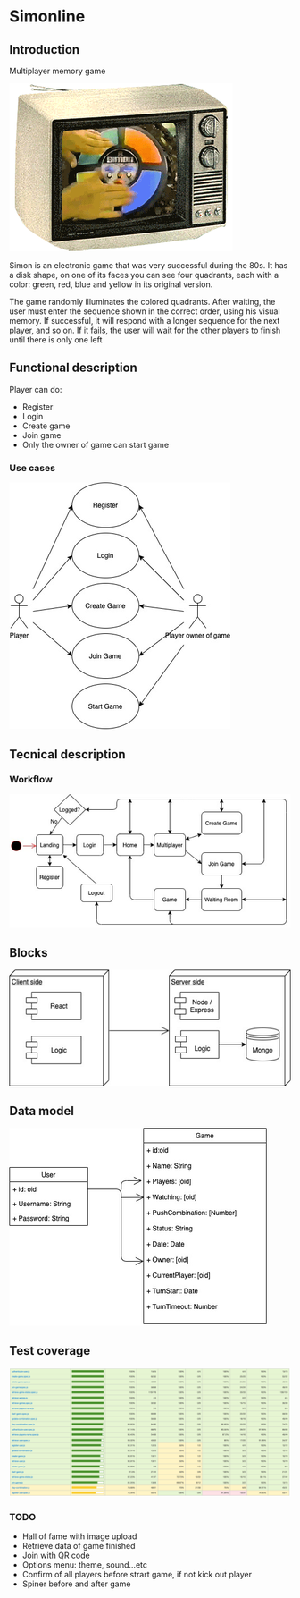 # Simonline
## Introduction
Multiplayer memory game

![](img/simon.gif)

Simon is an electronic game that was very successful during the 80s. It has a disk shape, on one of its faces you can see four quadrants, each with a color: green, red, blue and yellow in its original version.

The game randomly illuminates the colored quadrants. After waiting, the user must enter the sequence shown in the correct order, using his visual memory. If successful, it will respond with a longer sequence for the next player, and so on. If it fails, the user will wait for the other players to finish until there is only one left

## Functional description

Player can do:
- Register
- Login
- Create game
- Join game
- Only the owner of game can start game

### Use cases

![titulo](img/use-cases.jpg) 

## Tecnical description

### Workflow
![titulo](img/workflow.jpg)

## Blocks
![titulo](img/blocs.jpg)

## Data model
![titulo](img/data-model.jpg)

## Test coverage
![titulo](img/coverage.png)

###  TODO
- Hall of fame with image upload
- Retrieve data of game finished
- Join with QR code
- Options menu: theme, sound...etc
- Confirm of all players before strart game, if not kick out player
- Spiner before and after game
